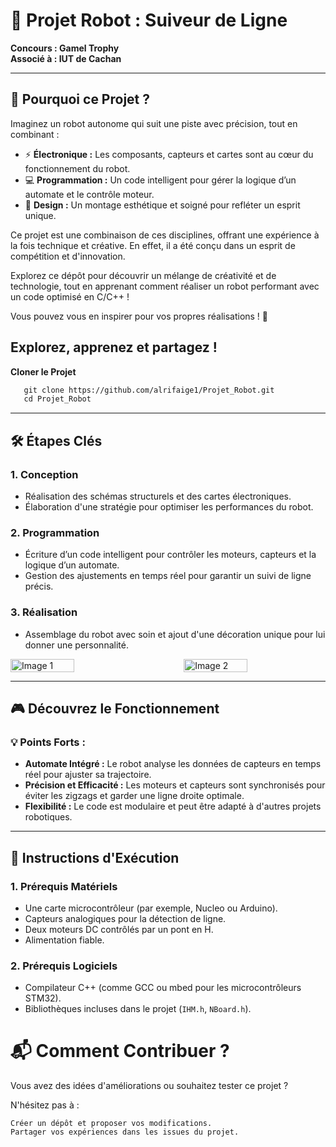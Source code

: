 # 🚀 Projet Robot : Suiveur de Ligne

**Concours : Gamel Trophy**  
**Associé à : IUT de Cachan**  

---

## 🌟 Pourquoi ce Projet ?
Imaginez un robot autonome qui suit une piste avec précision, tout en combinant :

- ⚡ **Électronique :** Les composants, capteurs et cartes sont au cœur du fonctionnement du robot.
- 💻 **Programmation :** Un code intelligent pour gérer la logique d’un automate et le contrôle moteur.
- 🎨 **Design :** Un montage esthétique et soigné pour refléter un esprit unique.

Ce projet est une combinaison de ces disciplines, offrant une expérience à la fois technique et créative. En effet, il a été conçu dans un esprit de compétition et d'innovation.

Explorez ce dépôt pour découvrir un mélange de créativité et de technologie, tout en apprenant comment réaliser un robot performant avec un code optimisé en C/C++ ! 

Vous pouvez vous en inspirer pour vos propres réalisations ! 🚀 
##  Explorez, apprenez et partagez !


**Cloner le Projet**
```markdown
   git clone https://github.com/alrifaige1/Projet_Robot.git
   cd Projet_Robot
```


---

## 🛠️ Étapes Clés

### 1. **Conception**
- Réalisation des schémas structurels et des cartes électroniques.
- Élaboration d'une stratégie pour optimiser les performances du robot.

### 2. **Programmation**
- Écriture d’un code intelligent pour contrôler les moteurs, capteurs et la logique d’un automate.
- Gestion des ajustements en temps réel pour garantir un suivi de ligne précis.

### 3. **Réalisation**
- Assemblage du robot avec soin et ajout d'une décoration unique pour lui donner une personnalité.



<div style="display: flex; justify-content: space-between;">
  <img src="https://github.com/user-attachments/assets/0bc56442-6bf9-47a8-b832-9da17b7552a7" alt="Image 1" style="width: 45%;"/>
  <img src="https://github.com/user-attachments/assets/21bf5d42-e26f-44b3-b3c9-87fad6065d90" alt="Image 2" style="width: 45%;"/>
</div>


---

## 🎮 Découvrez le Fonctionnement 

### 💡 Points Forts :
- **Automate Intégré :** Le robot analyse les données de capteurs en temps réel pour ajuster sa trajectoire.  
- **Précision et Efficacité :** Les moteurs et capteurs sont synchronisés pour éviter les zigzags et garder une ligne droite optimale.  
- **Flexibilité :** Le code est modulaire et peut être adapté à d'autres projets robotiques.

---

## 🚀 Instructions d'Exécution

### 1. **Prérequis Matériels**
- Une carte microcontrôleur (par exemple, Nucleo ou Arduino).
- Capteurs analogiques pour la détection de ligne.
- Deux moteurs DC contrôlés par un pont en H.
- Alimentation fiable.

### 2. **Prérequis Logiciels**
- Compilateur C++ (comme GCC ou mbed pour les microcontrôleurs STM32).
- Bibliothèques incluses dans le projet (`IHM.h`, `NBoard.h`).


# 📬 Comment Contribuer ?
Vous avez des idées d'améliorations ou souhaitez tester ce projet ? 

N'hésitez pas à :

    Créer un dépôt et proposer vos modifications.
    Partager vos expériences dans les issues du projet.
